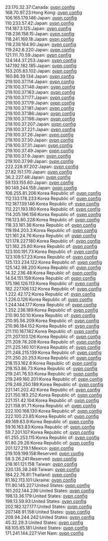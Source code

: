 23.170.32.37:Canada: [ovpn config](vpn/23_170_32_37.ovpn)  
168.70.97.23:Hong Kong: [ovpn config](vpn/168_70_97_23.ovpn)  
106.165.179.146:Japan: [ovpn config](vpn/106_165_179_146.ovpn)  
110.233.57.42:Japan: [ovpn config](vpn/110_233_57_42.ovpn)  
114.187.3.125:Japan: [ovpn config](vpn/114_187_3_125.ovpn)  
118.236.158.15:Japan: [ovpn config](vpn/118_236_158_15.ovpn)  
118.241.169.18:Japan: [ovpn config](vpn/118_241_169_18.ovpn)  
119.239.164.90:Japan: [ovpn config](vpn/119_239_164_90.ovpn)  
119.242.6.220:Japan: [ovpn config](vpn/119_242_6_220.ovpn)  
121.111.70.59:Japan: [ovpn config](vpn/121_111_70_59.ovpn)  
124.144.37.253:Japan: [ovpn config](vpn/124_144_37_253.ovpn)  
147.192.182.185:Japan: [ovpn config](vpn/147_192_182_185.ovpn)  
153.205.83.102:Japan: [ovpn config](vpn/153_205_83_102.ovpn)  
160.86.39.134:Japan: [ovpn config](vpn/160_86_39_134.ovpn)  
219.100.37.114:Japan: [ovpn config](vpn/219_100_37_114.ovpn)  
219.100.37.146:Japan: [ovpn config](vpn/219_100_37_146.ovpn)  
219.100.37.163:Japan: [ovpn config](vpn/219_100_37_163.ovpn)  
219.100.37.177:Japan: [ovpn config](vpn/219_100_37_177.ovpn)  
219.100.37.179:Japan: [ovpn config](vpn/219_100_37_179.ovpn)  
219.100.37.181:Japan: [ovpn config](vpn/219_100_37_181.ovpn)  
219.100.37.186:Japan: [ovpn config](vpn/219_100_37_186.ovpn)  
219.100.37.198:Japan: [ovpn config](vpn/219_100_37_198.ovpn)  
219.100.37.207:Japan: [ovpn config](vpn/219_100_37_207.ovpn)  
219.100.37.221:Japan: [ovpn config](vpn/219_100_37_221.ovpn)  
219.100.37.26:Japan: [ovpn config](vpn/219_100_37_26.ovpn)  
219.100.37.30:Japan: [ovpn config](vpn/219_100_37_30.ovpn)  
219.100.37.31:Japan: [ovpn config](vpn/219_100_37_31.ovpn)  
219.100.37.49:Japan: [ovpn config](vpn/219_100_37_49.ovpn)  
219.100.37.9:Japan: [ovpn config](vpn/219_100_37_9.ovpn)  
219.100.37.98:Japan: [ovpn config](vpn/219_100_37_98.ovpn)  
222.228.97.202:Japan: [ovpn config](vpn/222_228_97_202.ovpn)  
27.82.151.170:Japan: [ovpn config](vpn/27_82_151_170.ovpn)  
36.2.227.48:Japan: [ovpn config](vpn/36_2_227_48.ovpn)  
59.133.155.60:Japan: [ovpn config](vpn/59_133_155_60.ovpn)  
90.149.244.158:Japan: [ovpn config](vpn/90_149_244_158.ovpn)  
106.255.81.206:Korea Republic of: [ovpn config](vpn/106_255_81_206.ovpn)  
112.133.178.233:Korea Republic of: [ovpn config](vpn/112_133_178_233.ovpn)  
112.187.139.146:Korea Republic of: [ovpn config](vpn/112_187_139_146.ovpn)  
112.221.193.180:Korea Republic of: [ovpn config](vpn/112_221_193_180.ovpn)  
114.205.196.156:Korea Republic of: [ovpn config](vpn/114_205_196_156.ovpn)  
116.123.80.228:Korea Republic of: [ovpn config](vpn/116_123_80_228.ovpn)  
118.33.161.36:Korea Republic of: [ovpn config](vpn/118_33_161_36.ovpn)  
119.194.203.3:Korea Republic of: [ovpn config](vpn/119_194_203_3.ovpn)  
121.161.24.76:Korea Republic of: [ovpn config](vpn/121_161_24_76.ovpn)  
121.178.227.180:Korea Republic of: [ovpn config](vpn/121_178_227_180.ovpn)  
121.182.25.80:Korea Republic of: [ovpn config](vpn/121_182_25_80.ovpn)  
123.100.191.73:Korea Republic of: [ovpn config](vpn/123_100_191_73.ovpn)  
123.109.57.23:Korea Republic of: [ovpn config](vpn/123_109_57_23.ovpn)  
125.133.234.122:Korea Republic of: [ovpn config](vpn/125_133_234_122.ovpn)  
125.142.98.200:Korea Republic of: [ovpn config](vpn/125_142_98_200.ovpn)  
14.32.236.48:Korea Republic of: [ovpn config](vpn/14_32_236_48.ovpn)  
14.54.151.159:Korea Republic of: [ovpn config](vpn/14_54_151_159.ovpn)  
175.196.126.113:Korea Republic of: [ovpn config](vpn/175_196_126_113.ovpn)  
182.227.106.132:Korea Republic of: [ovpn config](vpn/182_227_106_132.ovpn)  
1.222.42.172:Korea Republic of: [ovpn config](vpn/1_222_42_172.ovpn)  
1.226.0.126:Korea Republic of: [ovpn config](vpn/1_226_0_126.ovpn)  
1.244.144.177:Korea Republic of: [ovpn config](vpn/1_244_144_177.ovpn)  
1.252.236.189:Korea Republic of: [ovpn config](vpn/1_252_236_189.ovpn)  
210.90.50.10:Korea Republic of: [ovpn config](vpn/210_90_50_10.ovpn)  
210.95.56.209:Korea Republic of: [ovpn config](vpn/210_95_56_209.ovpn)  
210.96.184.152:Korea Republic of: [ovpn config](vpn/210_96_184_152.ovpn)  
211.110.167.182:Korea Republic of: [ovpn config](vpn/211_110_167_182.ovpn)  
211.207.103.126:Korea Republic of: [ovpn config](vpn/211_207_103_126.ovpn)  
211.209.76.208:Korea Republic of: [ovpn config](vpn/211_209_76_208.ovpn)  
211.225.140.101:Korea Republic of: [ovpn config](vpn/211_225_140_101.ovpn)  
211.248.215.139:Korea Republic of: [ovpn config](vpn/211_248_215_139.ovpn)  
211.250.20.253:Korea Republic of: [ovpn config](vpn/211_250_20_253.ovpn)  
218.153.162.8:Korea Republic of: [ovpn config](vpn/218_153_162_8.ovpn)  
218.153.86.73:Korea Republic of: [ovpn config](vpn/218_153_86_73.ovpn)  
219.241.76.53:Korea Republic of: [ovpn config](vpn/219_241_76_53.ovpn)  
219.249.160.201:Korea Republic of: [ovpn config](vpn/219_249_160_201.ovpn)  
219.249.250.189:Korea Republic of: [ovpn config](vpn/219_249_250_189.ovpn)  
221.141.202.42:Korea Republic of: [ovpn config](vpn/221_141_202_42.ovpn)  
221.150.183.252:Korea Republic of: [ovpn config](vpn/221_150_183_252.ovpn)  
221.151.42.104:Korea Republic of: [ovpn config](vpn/221_151_42_104.ovpn)  
221.158.91.71:Korea Republic of: [ovpn config](vpn/221_158_91_71.ovpn)  
222.100.166.130:Korea Republic of: [ovpn config](vpn/222_100_166_130.ovpn)  
222.100.23.85:Korea Republic of: [ovpn config](vpn/222_100_23_85.ovpn)  
49.169.83.9:Korea Republic of: [ovpn config](vpn/49_169_83_9.ovpn)  
59.16.163.83:Korea Republic of: [ovpn config](vpn/59_16_163_83.ovpn)  
59.7.201.107:Korea Republic of: [ovpn config](vpn/59_7_201_107.ovpn)  
61.255.253.115:Korea Republic of: [ovpn config](vpn/61_255_253_115.ovpn)  
61.80.29.26:Korea Republic of: [ovpn config](vpn/61_80_29_26.ovpn)  
201.127.219.1:Mexico: [ovpn config](vpn/201_127_219_1.ovpn)  
219.109.199.158:Reserved: [ovpn config](vpn/219_109_199_158.ovpn)  
58.3.26.241:Reserved: [ovpn config](vpn/58_3_26_241.ovpn)  
218.161.121.158:Taiwan: [ovpn config](vpn/218_161_121_158.ovpn)  
220.135.38.248:Taiwan: [ovpn config](vpn/220_135_38_248.ovpn)  
184.22.76.81:Thailand: [ovpn config](vpn/184_22_76_81.ovpn)  
81.162.113.101:Ukraine: [ovpn config](vpn/81_162_113_101.ovpn)  
111.90.145.227:United States: [ovpn config](vpn/111_90_145_227.ovpn)  
161.202.144.236:United States: [ovpn config](vpn/161_202_144_236.ovpn)  
198.13.36.179:United States: [ovpn config](vpn/198_13_36_179.ovpn)  
198.13.59.93:United States: [ovpn config](vpn/198_13_59_93.ovpn)  
202.182.127.177:United States: [ovpn config](vpn/202_182_127_177.ovpn)  
207.148.91.158:United States: [ovpn config](vpn/207_148_91_158.ovpn)  
208.94.244.242:United States: [ovpn config](vpn/208_94_244_242.ovpn)  
45.32.29.3:United States: [ovpn config](vpn/45_32_29_3.ovpn)  
68.105.65.181:United States: [ovpn config](vpn/68_105_65_181.ovpn)  
171.241.144.227:Viet Nam: [ovpn config](vpn/171_241_144_227.ovpn)  
